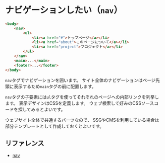 # ナビゲーションしたい（`nav`）

```html
<body>
    <nav>
        <ul>
            <li><a href="#">トップページ</a></li>
            <li><a href="about">このページについて</a></li>
            <li><a href="project">プロジェクト</a></li>
        </ul>
    </nav>
    <main>...</main>
    <footer>...</footer>
</body>
```

`nav`タグでナビゲーションを囲います。
サイト全体のナビゲーションはページ先頭に表示するため`main`タグの前に配置します。

`nav`タグの子要素には`ul`タグを使ってそれぞれのページへの内部リンクを列挙します。
表示デザインはCSSを定義します。
ウェブ検索して好みのCSSソースコードを探してみるとよいです。

ウェブサイト全体で共通するパーツなので、
SSGやCMSを利用している場合は
部分テンプレートとして作成しておくとよいです。

## リファレンス

- [nav](https://developer.mozilla.org/ja/docs/Web/HTML/Element/nav)
